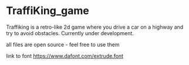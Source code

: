 # TraffiKing_game

Traffiking is a retro-like 2d game where you drive a car on a highway and try to avoid obstacles.
Currently under development.

all files are open source - feel free to use them

link to font https://www.dafont.com/extrude.font
